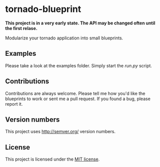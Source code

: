 # tornado-blueprint

**This project is in a very early state. The API may be changed often until the
first relase.**

Modularize your tornado application into small blueprints.

## Examples

Please take a look at the examples folder. Simply start the *run.py* script.

## Contributions

Contributions are always welcome. Please tell me how you'd like the blueprints
to work or sent me a pull request. If you found a bug, please report it.

## Version numbers

This project uses http://semver.org/ version numbers.

## License

This project is licensed under the [MIT license](./LICENSE).
